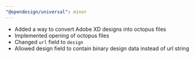 ```yaml
---
"@opendesign/universal": minor
---
```


- Added a way to convert Adobe XD designs into octopus files
- Implemented opening of octopus files
- Changed `url` field to `design`
- Allowed design field to contain binary design data instead of url string
